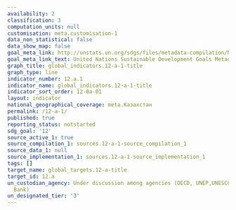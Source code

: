 ```yaml
---
availability: 2
classification: 3
computation_units: null
customisation: meta.customisation-1
data_non_statistical: false
data_show_map: false
goal_meta_link: http://unstats.un.org/sdgs/files/metadata-compilation/Metadata-Goal-12.pdf
goal_meta_link_text: United Nations Sustainable Development Goals Metadata (pdf 782kB)
graph_title: global_indicators.12-a-1-title
graph_type: line
indicator_number: 12.a.1
indicator_name: global_indicators.12-a-1-title
indicator_sort_order: 12-0a-01
layout: indicator
national_geographical_coverage: meta.Казахстан
permalink: /12-a-1/
published: true
reporting_status: notstarted
sdg_goal: '12'
source_active_1: true
source_compilation_1: sources.12-a-1-source_compilation_1
source_data_1: null
source_implementation_1: sources.12-a-1-source_implementation_1
tags: []
target_name: global_targets.12-a-title
target_id: 12.a
un_custodian_agency: Under discussion among agencies (OECD, UNEP,UNESCO-UIS,World
  Bank)
un_designated_tier: '3'
---
```


